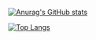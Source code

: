 
[![Anurag's GitHub stats](https://github-readme-stats.vercel.app/api?username=askhabchic)](https://github.com/askhabchic/github-readme-stats)

[![Top Langs](https://github-readme-stats.vercel.app/api/top-langs/?username=askhabchic&hide=php)](https://github.com/askhabchic/github-readme-stats)

<!--
**askhabchic/askhabchic** is a ✨ _special_ ✨ repository because its `README.md` (this file) appears on your GitHub profile.

Here are some ideas to get you started:

- 🔭 I’m currently working on ...
- 🌱 I’m currently learning ...
- 👯 I’m looking to collaborate on ...
- 🤔 I’m looking for help with ...
- 💬 Ask me about ...
- 📫 How to reach me: ...
- 😄 Pronouns: ...
- ⚡ Fun fact: ...
-->

